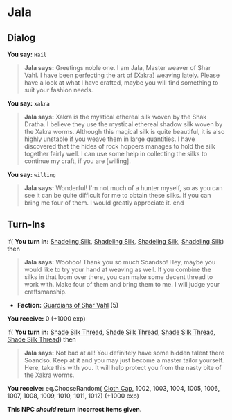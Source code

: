 # Jala
## Dialog

**You say:** `Hail`



>**Jala says:** Greetings noble one. I am Jala, Master weaver of Shar Vahl. I have been perfecting the art of [Xakra] weaving lately. Please have a look at what I have crafted, maybe you will find something to suit your fashion needs.

**You say:** `xakra`



>**Jala says:** Xakra is the mystical ethereal silk woven by the Shak Dratha. I believe they use the mystical ethereal shadow silk woven by the Xakra worms. Although this magical silk is quite beautiful, it is also highly unstable if you weave them in large quantities. I have discovered that the hides of rock hoppers manages to hold the silk together fairly well. I can use some help in collecting the silks to continue my craft, if you are [willing].

**You say:** `willing`



>**Jala says:** Wonderful! I'm not much of a hunter myself, so as you can see it can be quite difficult for me to obtain these silks. If you can bring me four of them. I would greatly appreciate it.
end
## Turn-Ins



if( **You turn in:** [Shadeling Silk](/item/2789), [Shadeling Silk](/item/2789), [Shadeling Silk](/item/2789), [Shadeling Silk](/item/2789)) then


>**Jala says:** Woohoo! Thank you so much Soandso! Hey, maybe you would like to try your hand at weaving as well. If you combine the silks in that loom over there, you can make some decent thread to work with. Make four of them and bring them to me. I will judge your craftsmanship.


* __Faction:__ [Guardians of Shar Vahl](/faction/1513) (5)


 **You receive:** 0 (+1000 exp)

if( **You turn in:** [Shade Silk Thread](/item/2791), [Shade Silk Thread](/item/2791), [Shade Silk Thread](/item/2791), [Shade Silk Thread](/item/2791)) then


>**Jala says:** Not bad at all! You definitely have some hidden talent there Soandso. Keep at it and you may just become a master tailor yourself. Here, take this with you. It will help protect you from the nasty bite of the Xakra worms.


 **You receive:** eq.ChooseRandom( [Cloth Cap](/item/1001), 1002, 1003, 1004, 1005, 1006, 1007, 1008, 1009, 1010, 1011, 1012) (+1000 exp)

**This NPC *should* return incorrect items given.**





